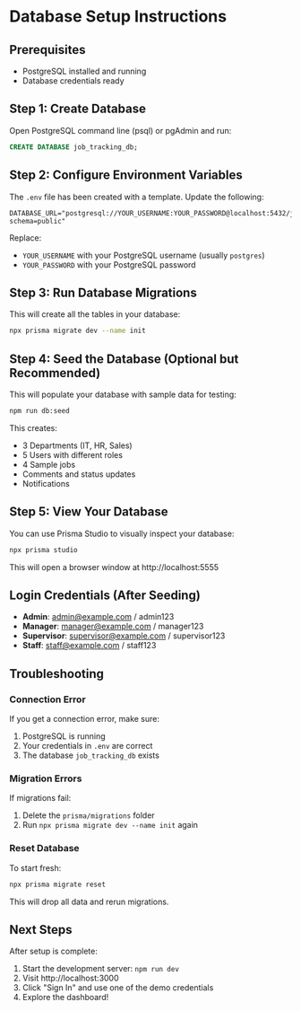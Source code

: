 # Database Setup Instructions

## Prerequisites
- PostgreSQL installed and running
- Database credentials ready

## Step 1: Create Database

Open PostgreSQL command line (psql) or pgAdmin and run:

```sql
CREATE DATABASE job_tracking_db;
```

## Step 2: Configure Environment Variables

The `.env` file has been created with a template. Update the following:

```env
DATABASE_URL="postgresql://YOUR_USERNAME:YOUR_PASSWORD@localhost:5432/job_tracking_db?schema=public"
```

Replace:
- `YOUR_USERNAME` with your PostgreSQL username (usually `postgres`)
- `YOUR_PASSWORD` with your PostgreSQL password

## Step 3: Run Database Migrations

This will create all the tables in your database:

```bash
npx prisma migrate dev --name init
```

## Step 4: Seed the Database (Optional but Recommended)

This will populate your database with sample data for testing:

```bash
npm run db:seed
```

This creates:
- 3 Departments (IT, HR, Sales)
- 5 Users with different roles
- 4 Sample jobs
- Comments and status updates
- Notifications

## Step 5: View Your Database

You can use Prisma Studio to visually inspect your database:

```bash
npx prisma studio
```

This will open a browser window at http://localhost:5555

## Login Credentials (After Seeding)

- **Admin**: admin@example.com / admin123
- **Manager**: manager@example.com / manager123
- **Supervisor**: supervisor@example.com / supervisor123
- **Staff**: staff@example.com / staff123

## Troubleshooting

### Connection Error
If you get a connection error, make sure:
1. PostgreSQL is running
2. Your credentials in `.env` are correct
3. The database `job_tracking_db` exists

### Migration Errors
If migrations fail:
1. Delete the `prisma/migrations` folder
2. Run `npx prisma migrate dev --name init` again

### Reset Database
To start fresh:
```bash
npx prisma migrate reset
```
This will drop all data and rerun migrations.

## Next Steps

After setup is complete:
1. Start the development server: `npm run dev`
2. Visit http://localhost:3000
3. Click "Sign In" and use one of the demo credentials
4. Explore the dashboard!
